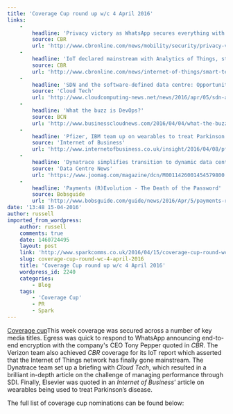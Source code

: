 ```yaml
---
title: 'Coverage Cup round up w/c 4 April 2016'
links:
    -
        headline: 'Privacy victory as WhatsApp secures everything with end-to-end encryption: A landmark event in the security vs. privacy debate?'
        source: CBR
        url: 'http://www.cbronline.com/news/mobility/security/privacy-victory-as-whatsapp-secures-everything-with-end-to-end-encryption-a-landmark-event-in-the-security-vs-privacy-debate-4858442'
    -
        headline: 'IoT declared mainstream with Analytics of Things, start-ups & PaaS named adoption game changers'
        source: CBR
        url: 'http://www.cbronline.com/news/internet-of-things/smart-technology/iot-declared-mainstream-with-analytics-of-things-start-ups-paas-named-adoption-game-changers-4856586'
    -
        headline: 'SDN and the software-defined data centre: Opportunities and challenges ahead'
        source: 'Cloud Tech'
        url: 'http://www.cloudcomputing-news.net/news/2016/apr/05/sdn-and-software-defined-data-centre-opportunities-and-challenges-ahead/'
    -
        headline: 'What the buzz is DevOps?'
        source: BCN
        url: 'http://www.businesscloudnews.com/2016/04/04/what-the-buzz-is-devops/'
    -
        headline: 'Pfizer, IBM team up on wearables to treat Parkinson’s disease'
        source: 'Internet of Business'
        url: 'http://www.internetofbusiness.co.uk/insight/2016/04/08/pfizer-ibm-wearables-treat-parkinsons/'
    -
        headline: 'Dynatrace simplifies transition to dynamic data centres with new performance analytics'
        source: 'Data Centre News'
        url: 'https://www.joomag.com/magazine/dcn/M0011426001454579800'
    -
        headline: 'Payments (R)Evolution - The Death of the Password'
        source: Bobsguide
        url: 'http://www.bobsguide.com/guide/news/2016/Apr/5/payments-revolution-the-death-of-the-password/'
date: '13:48 15-04-2016'
author: russell
imported_from_wordpress:
    author: russell
    comments: true
    date: 1460724495
    layout: post
    link: 'http://www.sparkcomms.co.uk/2016/04/15/coverage-cup-round-wc-4-april-2016/'
    slug: coverage-cup-round-wc-4-april-2016
    title: 'Coverage Cup round up w/c 4 April 2016'
    wordpress_id: 2240
    categories:
        - Blog
    tags:
        - 'Coverage Cup'
        - PR
        - Spark
---
```


[Coverage cup](Coverage-cup-167x300.jpg)This week coverage was secured across a number of key media titles. Egress was quick to respond to WhatsApp announcing end-to-end encryption with the company's CEO Tony Pepper quoted in _CBR_. The Verizon team also achieved _CBR_ coverage for its IoT report which asserted that the Internet of Things network has finally gone mainstream. The Dynatrace team set up a briefing with _Cloud Tech_, which resulted in a brilliant in-depth article on the challenge of managing performance through SDI. Finally, Elsevier was quoted in an _Internet of Business_’ article on wearables being used to treat Parkinson’s disease.

The full list of coverage cup nominations can be found below:
